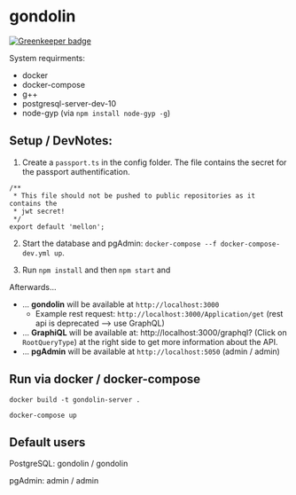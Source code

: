 # gondolin

[![Greenkeeper badge](https://badges.greenkeeper.io/terrestris/gondolin.svg)](https://greenkeeper.io/)

System requirments:

- docker
- docker-compose
- g++
- postgresql-server-dev-10
- node-gyp (via `npm install node-gyp -g`)

## Setup / DevNotes:

1. Create a `passport.ts` in the config folder. The file contains the
secret for the passport authentification.

```
/**
 * This file should not be pushed to public repositories as it contains the
 * jwt secret!
 */
export default 'mellon';
```

2. Start the database and pgAdmin: `docker-compose --f docker-compose-dev.yml up`.

3. Run `npm install` and then `npm start` and

Afterwards…

- … **gondolin** will be available at `http://localhost:3000`
  - Example rest request: `http://localhost:3000/Application/get` (rest api is deprecated --> use GraphQL)
- … **GraphiQL** will be available at: http://localhost:3000/graphql? (Click on `RootQueryType`) at the right side to get more information about the API.
- … **pgAdmin** will be available at `http://localhost:5050` (admin / admin)

## Run via docker / docker-compose

```
docker build -t gondolin-server .

docker-compose up
```

## Default users

PostgreSQL: gondolin / gondolin

pgAdmin: admin / admin
